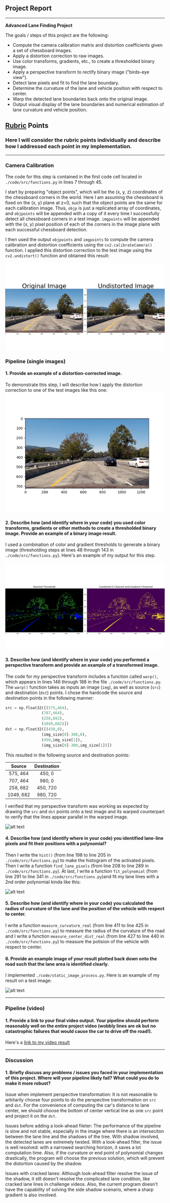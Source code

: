 ## Project Report
---

**Advanced Lane Finding Project**

The goals / steps of this project are the following:

* Compute the camera calibration matrix and distortion coefficients given a set of chessboard images.
* Apply a distortion correction to raw images.
* Use color transforms, gradients, etc., to create a thresholded binary image.
* Apply a perspective transform to rectify binary image ("birds-eye view").
* Detect lane pixels and fit to find the lane boundary.
* Determine the curvature of the lane and vehicle position with respect to center.
* Warp the detected lane boundaries back onto the original image.
* Output visual display of the lane boundaries and numerical estimation of lane curvature and vehicle position.

[//]: # (Image References)

[image1]: ./undistorted_test_images/undistorted_test1.jpg "Undistorted"
[image2]: ./undistorted_test_images/example.jpg "Road Transformed"
[image3]: ./threshold_binary_images/combined_thresholds.jpg "Binary Example"
[image4]: ./perspective_transform_images/warped_images.jpg "Warp Example"
[image5]: ./laneline_detection_and_fit/lane_detection_and_fit.jpg "Fit Visual"
[image6]: ./unwarped_image_with_data/unwarped_image_with_data.jpg "Output"
[video1]: ./project_video.mp4 "Video"

## [Rubric](https://review.udacity.com/#!/rubrics/571/view) Points

### Here I will consider the rubric points individually and describe how I addressed each point in my implementation.  

---

### Camera Calibration

The code for this step is contained in the first code cell located in `./code/src/functions.py` in lines 7 through 45.

I start by preparing "object points", which will be the (x, y, z) coordinates of the chessboard corners in the world. Here I am assuming the chessboard is fixed on the (x, y) plane at z=0, such that the object points are the same for each calibration image.  Thus, `objp` is just a replicated array of coordinates, and `objpoints` will be appended with a copy of it every time I successfully detect all chessboard corners in a test image.  `imgpoints` will be appended with the (x, y) pixel position of each of the corners in the image plane with each successful chessboard detection.  

I then used the output `objpoints` and `imgpoints` to compute the camera calibration and distortion coefficients using the `cv2.calibrateCamera()` function.  I applied this distortion correction to the test image using the `cv2.undistort()` function and obtained this result: 

![alt text][image1]

### Pipeline (single images)

#### 1. Provide an example of a distortion-corrected image.

To demonstrate this step, I will describe how I apply the distortion correction to one of the test images like this one:
![alt text][image2]

#### 2. Describe how (and identify where in your code) you used color transforms, gradients or other methods to create a thresholded binary image.  Provide an example of a binary image result.

I used a combination of color and gradient thresholds to generate a binary image (thresholding steps at lines 48 through 143 in `./code/src/functions.py`).  Here's an example of my output for this step.  

![alt text][image3]

#### 3. Describe how (and identify where in your code) you performed a perspective transform and provide an example of a transformed image.

The code for my perspective transform includes a function called `warp()`, which appears in lines 146 through 188 in the file `./code/src/functions.py`.  The `warp()` function takes as inputs an image (`img`), as well as source (`src`) and destination (`dst`) points.  I chose the hardcode the source and destination points in the following manner:

```python
src = np.float32([(575,464),
                (707,464), 
                (258,682), 
                (1049,682)])
dst = np.float32([(450,0),
                (img_size[0]-300,0),
                (450,img_size[1]),
                (img_size[0]-300,img_size[1])])
```

This resulted in the following source and destination points:

| Source        | Destination   | 
|:-------------:|:-------------:| 
| 575, 464      | 450, 0        | 
| 707, 464      | 980, 0        |
| 258, 682      | 450, 720      |
| 1049, 682     | 980, 720      |

I verified that my perspective transform was working as expected by drawing the `src` and `dst` points onto a test image and its warped counterpart to verify that the lines appear parallel in the warped image.

![alt text][image4]

#### 4. Describe how (and identify where in your code) you identified lane-line pixels and fit their positions with a polynomial?

Then I write the `hist()` (from line 198 to line 205 in `./code/src/functions.py`) to make the histogram of the activated pixels. Then I write a function `find_lane_pixels` (from line 208 to line 289 in `./code/src/functions.py`). At last, I write a function `fit_polynomial` (from line 291 to line 341 in `./code/src/functions.py`)and fit my lane lines with a 2nd order polynomial kinda like this:

![alt text][image5]

#### 5. Describe how (and identify where in your code) you calculated the radius of curvature of the lane and the position of the vehicle with respect to center.

I write a function `measure_curvature_real` (from line 411 to line 425 in `./code/src/functions.py`) to measure the radius of the curvature of the road and I write a function `measure_center_dist_real` (from line 427 to line 440 in `./code/src/functions.py`) to measure the potision of the vehicle with respect to center.

#### 6. Provide an example image of your result plotted back down onto the road such that the lane area is identified clearly.

I implemented `./code/static_image_process.py`.  Here is an example of my result on a test image:

![alt text][image6]

---

### Pipeline (video)

#### 1. Provide a link to your final video output.  Your pipeline should perform reasonably well on the entire project video (wobbly lines are ok but no catastrophic failures that would cause the car to drive off the road!).

Here's a [link to my video result](./test_video_output)

---

### Discussion

#### 1. Briefly discuss any problems / issues you faced in your implementation of this project.  Where will your pipeline likely fail?  What could you do to make it more robust?

Issue when implement perspective transformation: It is not reasonable to arbitarily choose four points to do the perspective transformation on `src` and `dst`. For the convenience of computing the car's distance to lane center, we should choose the bottom of center vertical line as one `src` point and project it on the `dst`.

Issues before adding a look-ahead fileter: The performance of the pipeline is slow and not stable, especially in the image where there is an interseciton between the lane line and the shadows of the tree. With shadow involved, the detected lanes are extremely twsted. With a look-ahead filter, the issue is well resolved: with a narrowed searching horizon, it saves a lot computation time. Also, if the curvature or end point of polynomial changes drastically, the program will choose the previous solution, which will prevent the distortion caused by the shadow.

Issues with cracked lanes: Although look-ahead filter resolve the issue of the shadow, it stll doesn't resolve the complicated lane condition, like cracked lane lines in challenge videos. Also, the current program doesn't have the capability of solving the side shadow scenario, where a sharp gradient is also involved.
